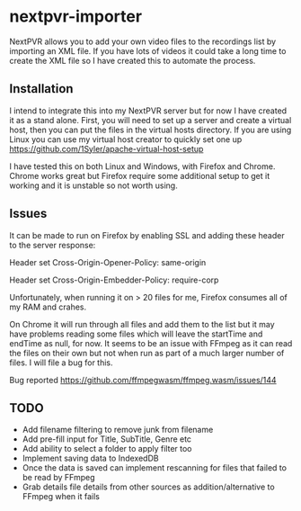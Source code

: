 # nextpvr-importer

NextPVR allows you to add your own video files to the recordings list by importing an XML file. If you have lots of videos it could take a long time to create the XML file so I have created this to automate the process.


## Installation

I intend to integrate this into my NextPVR server but for now I have created it as a stand alone. First, you will need to set up a server and create a virtual host, then you can put the files in the virtual hosts directory. If you are using Linux you can use my virtual host creator to quickly set one up https://github.com/1Syler/apache-virtual-host-setup

I have tested this on both Linux and Windows, with Firefox and Chrome. Chrome works great but Firefox require some additional setup to get it working and it is unstable so not worth using.


## Issues

It can be made to run on Firefox by enabling SSL and adding these header to the server response:

Header set Cross-Origin-Opener-Policy: same-origin

Header set Cross-Origin-Embedder-Policy: require-corp

Unfortunately, when running it on > 20 files for me, Firefox consumes all of my RAM and crahes.

On Chrome it will run through all files and add them to the list but it may have problems reading some files which will leave the startTime and endTime as null, for now. It seems to be an issue with FFmpeg as it can read the files on their own but not when run as part of a much larger number of files. I will file a bug for this.

Bug reported https://github.com/ffmpegwasm/ffmpeg.wasm/issues/144

## TODO

* Add filename filtering to remove junk from filename
* Add pre-fill input for Title, SubTitle, Genre etc
* Add ability to select a folder to apply filter too
* Implement saving data to IndexedDB
* Once the data is saved can implement rescanning for files that failed to be read by FFmpeg
* Grab details file details from other sources as addition/alternative to FFmpeg when it fails

